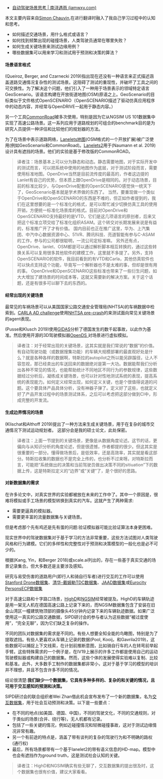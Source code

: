 - [自动驾驶场景思考 | 南浔遇雨 (iamwxy.com)](http://iamwxy.com/自动驾驶场景思考.html)

本文主要内容来自[Simon Chauvin](https://github.com/chauvinSimon),在进行翻译时融入了我自己学习过程中的认知和思考。

- 如何描述交通场景，用什么格式或语言？
- 如何找到频繁出现的碰撞场景，人类驾驶员通常在哪里失败？
- 如何生成关键场景来测试边缘用例？
- 哪些数据集可以用来学习和测试用于预测和决策的算法？



#### 场景语言格式

(Queiroz, Berger, and Czarnecki 2019)指出现在还没有一种语言来正式描述涵盖道路交通情况复杂性的测试场景。这阻碍了测试的重现性，并破坏了工具之间的可交换性。为了解决这个问题，他们引入了一种用于场景表示的领域特定语言GeoScenario。该语言构建在开放街道地图(OSM)原语之上。GeoScenario的目标类似于文件格式OpenSCENARIO（OpenSCENARIO描述了驱动仿真应用程序中的动态内容，并经常与OpenDRIVE一起用于静态内容。）

另一个工具[CommonRoad](https://commonroad.in.tum.de/)被多次使用，特别是因为它从NGSIM US 101数据集中实现了高速公路场景。这一系列应用于道路规划的可组合的benchmark目的是为研究人员提供一种评估和比较他们的规划器的方法。

为了在场景中表示道路网络，[Lanelets地图](https://commonroad.in.tum.de/)(OSM格式的一个开放扩展)被广泛使用(例如GeoScenario和CommonRoad)。[Lanelets2](https://commonroad.in.tum.de/)用于(Naumann et al. 2019)设计具有遮挡的场景。他们的实验是基于修改版的CommonROAD。

> 译者注：场景基本上可以分为静态和动态。静态需要地图，对于实际开发中的测试而言，可以把系统中使用的地图作为底层，对于测试阶段而言，需要使用标准地图。OpenDrive当然是目前流传度的最高的，作者这边提的Lanlet有自己的优势，但本质上跟OpenDrive是相同的。对于动态场景，目前的标准比较少，与OpenDrive配套的OpenSCENARIO感觉快一统天下了，GeoScenario基本就是学术界做的东西了。
> 当然，要重现做一个类似于OpenDrive和OpenSCENARIO的东西是不难的，但正如作者提到的，我们在这里想要的是一个标准化的格式，是可以帮忙减少切换仿真工具的使用开销，方便统一标准化场景库的格式。目前对OpenDrive和OpenSCENARIO支持最好的是VTD，它们是这几项语言的原创者，后来又把这个标准立项交给了标准化组织ASAM。这个转交对长期发展来说是有益的，标准推广开了才有价值。
> 国内目前也正在推广这里，华为、上汽集团、中汽中心数据资源中心、51VR、腾讯科技、亮道智能有参与C-ASAM的工作，参与的公司都很聪明，一流公司定标准嘛。
> 另外还有点，OpenDrive、lanlet、OSM都是可以通过解析脚本相互转换的，通过这些转换关系可以复用很多其他软件的建模工作，这里就不多提了。另外，支持OpenSCENARIO的软件，我目前看到的有VTD和Carla，其他仿真软件也可以快点支持这个功能，毕竟写一个解析器也不是太难的事，但却是很有用的事。
> OpenDrive和OpenSCENARIO这些标准也带来了一些衍生问题，如大大增加了建场景的时间成本等，这就又需要新的解决方案。关于这个话题，还是有很多可以聊下去的东西的。

#### 经常出现的关键场景

最常见的车祸场景可以从美国国家公路交通安全管理局(NHTSA)的车祸数据中检索到。[CARLA AD challenge](https://carlachallenge.org/challenge/nhtsa/)使用[NHTSA pre-crash](https://www.nhtsa.gov/sites/nhtsa.dot.gov/files/pre-crash_scenario_typology-final_pdf_version_5-2-07.pdf)的来测试面向常见关键场景的agent表现。

(Pusse和Klusch 2019)使用[GIDAS](https://www.gidas.org/willkommen/)分析了德国发生的数千起事故，以此作为基准。然后使用开源的3D驾驶模拟器[OpenDS ](https://opends.dfki.de/)对场景进行虚拟模拟。

> 译者注：对于经常出现的关键场景，这其实就是我们常说的“数据”的价值。有自动驾驶功能（或数据搜集功能）的车辆大规模部署的最直观好处是什么？就是各种各样的数据啊，特斯拉的autopilot之所以能另辟蹊径，让人不容忽视，那已经卖出的车送回来的数据绝对是第一大功。数据能帮我们分析出各种不常见的情况，也能帮助统计不同地区不同行为的参数规律，这些数据经过分析后，凝练成关键场景，也可以针对性地测试系统的表现，提高系统的表现能力。如何定义经常出现，如何定义关键，也是个很值得说道的问题。这个要具体产品具体分析，没有神器子弹了。定义好了这些，也就定义好了产品开发过程中的场景测试体系，之后可以考虑把这部分做到CI中，形成完整的开发流。

#### 生成边界情况的场景

(Klischat和Althoff 2019)提出了一种方法来生成关键场景，用于在复杂的城市交通情况下测试运动规划者。
这部分会是我的硕士论文，此处保密。

> 译者注：上面一节提到的关键场景，更像是从数据角度论述。这节的话，更偏向与从知识分析的角度论述，但是很遗憾，作者都提的很少。但这其实是很重要的一部分。懂得做场景后，是低效率，还是高效率，其实就是看这部分。特斯拉收集的数据也不是完全上传的，也分析不过来呀。对特斯拉而言，可能把“系统做出的决策和当前驾驶员做出决策不同的sitiuation”下的数据上传，这是特斯拉定义的“边界”或“关键”了，是个很好的思路。

#### 对新数据集的需求

在许多论文中，对真实世界的实验都被放在未来的工作中了。其中一个原因是，很难将模拟或手工场景的模型转换到真实的汽车。这就产生了两种需求:

- 需要更逼真的模拟器。
- 需要更丰富的流量数据集与关键场景。

但是考虑那个先有鸡还是先有蛋的问题:验证模拟器可能比验证算法本身更困难。

现实世界中的驾驶数据集对于基于学习的方法非常重要，这些方法试图对人类驾驶风格和行为建模。它们的多样性和完整性对于预测和决策模型的一般化也是必不可少的。

根据(Kang, Yin，和Berger 2018)或scale.ai列出的，存在一些基于真实交通的场景记录集合。但大多数还是主要涉及感知。

研究与易受伤害的道路用户(即行人和骑自行车者)进行交互的工作可以使用[Stanford Drone数据集](http://cvgl.stanford.edu/projects/uav_data/)、[清华-戴姆勒TDC数据集](http://www.gavrila.net/Datasets/Daimler_Pedestrian_Benchmark_D/Tsinghua-Daimler_Cyclist_Detec/tsinghua-daimler_cyclist_detec.html)、[JAAD数据集](http://data.nvision2.eecs.yorku.ca/JAAD_dataset/)或[Eurocity PersonsECP数据集](https://eurocity-dataset.tudelft.nl/)

对于高速公路和十字路口场景，[HighD](https://www.highd-dataset.com/)和[NGSIM](https://catalog.data.gov/dataset/next-generation-simulation-ngsim-vehicle-trajectories)经常被提及。HighD的车辆轨迹是用一架无人机在德国高速公路上记录下来的，而NGSIM数据集包含了安装在旧金山湾区一幢建筑物顶部的摄像头45分钟内记录下来的车辆轨迹数据。如果广泛使用这一真实的公路交通数据，SIPD研讨会的参与者认为这些数据“被过度使用”，“完全无聊”，因为它们缺乏复杂的操作。

不同的团队对数据集的需求是不同的。有些人想要全知全能的鸟瞰图，特别是为了提取遮挡。有些人更喜欢从车辆上记录的数据(Pool, Kooij，和Gavrila2019)，这些数据可以捕捉上下文线索，在计划前推断意图，比如骑自行车的人在转弯前举起手臂。这些特殊需求的一个例子是，在IV19上展示的许多工作都是使用自己的运动驾驶模拟器或构建自己的数据集。然而，这些个体的发展使得实验难以复制、比较和基准。此外，大多数手工制作的数据集都非常小，这对于基于学习的模型的培训并不理想，并且不包含许多不同的情况。

结论很清楚:**我们缺少一个数据集，它具有多种多样的、复杂的和关键的情况，且可用于交互感知的预测和决策。**

SIPD研讨会的联合组织者Wei Zhan借此机会宣布发布了一个新的数据集，名为[交互数据集](http://interaction-dataset.com/)，用于社会互动预测和决策。以下是一些要点：

- 在不同的地点(如美国、德国、中国)，不同的驾驶文化，不同的交通规则，对于类似的场景(合并、绕行等)，无人机都有记录。
- 包括了一些关键的情况，例如近碰撞情况和轻微碰撞事故，这对于测试边缘情况非常有趣。
- 另一个有前途的特点是，涵盖了带有谈判的复杂的驾驶行为和不明确的路权(通行权)
- 最后，所有场景都带有一个基于lanelet2的带有语义信息的HD-map。模型中也会有遮挡作为ground truth，这是测试社会认知的关键。

> 译者注：HighD和NGSIM确实有些无聊了，交互数据集的提出很及时，这个数据集也很有价值，建议大家看看。